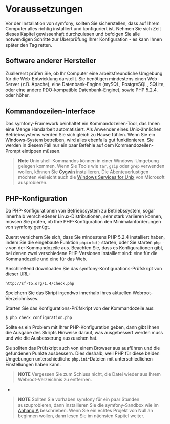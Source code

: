 Voraussetzungen
===============

Vor der Installation von symfony, sollten Sie sicherstellen, dass auf Ihrem
Computer alles richtig installiert und konfiguriert ist. Nehmen Sie sich Zeit
dieses Kapitel gewissenhaft durchzulesen und befolgen Sie alle notwendigen
Schritte zur Überprüfung Ihrer Konfiguration - es kann Ihnen später den Tag
retten.

Software anderer Hersteller
---------------------------

Zuallererst prüfen Sie, ob Ihr Computer eine arbeitsfreundliche Umgebung für die
Web-Entwicklung darstellt. Sie benötigen mindestens einen Web-Server (z.B.
Apache), eine Datenbank-Engine (mySQL, PostgreSQL, SQLite, oder eine andere
[PDO](http://www.php.net/PDO)-kompatible Datenbank-Engine), sowie PHP 5.2.4.
oder höher.

Kommandozeilen-Interface
------------------------

Das symfony-Framework beinhaltet ein Kommandozeilen-Tool, das Ihnen eine Menge
Handarbeit automatisiert. Als Anwender eines Unix-ähnlichen Betriebssystems
werden Sie sich gleich zu Hause fühlen. Wenn Sie ein Windows-System betreiben,
wird alles ebenfalls gut funktionieren. Sie werden in diesem Fall nur ein paar
Befehle auf dem Kommandozeilen-Prompt eintippen müssen.

>**Note**
>Unix shell-Kommandos können in einer Windows-Umgebung gelegen kommen.
>Wenn Sie Tools wie `tar`, `gzip` oder `grep` verwenden wollen, können Sie
>[Cygwin](http://cygwin.com/) installieren. Die Abenteuerlustigen möchten
>vielleicht auch die
>[Windows Services for Unix](http://technet.microsoft.com/en-gb/interopmigration/bb380242.aspx)
>von Microsoft ausprobieren.

PHP-Konfiguration
-----------------

Da PHP-Konfigurationen von Betriebssystem zu Betriebssystem, sogar innerhalb
verschiedener Linux-Distributionen, sehr stark variieren können, müssen Sie
prüfen, ob Ihre PHP-Konfiguration den Minimalanforderungen von symfony genügt.

Zuerst versichern Sie sich, dass Sie mindestens PHP 5.2.4 installiert haben,
indem Sie die eingebaute Funktion `phpinfo()` starten, oder Sie starten
`php -v` von der Kommandozeile aus. Beachten Sie, dass es Konfigurationen gibt,
bei denen zwei verschiedene PHP-Versionen installiert sind: eine für die
Kommandozeile und eine für das Web.

Anschließend downloaden Sie das symfony-Konfigurations-Prüfskript von dieser URL:

    http://sf-to.org/1.4/check.php

Speichern Sie das Skript irgendwo innerhalb Ihres aktuellen Webroot-Verzeichnisses.

Starten Sie das Konfigurations-Prüfskript von der Kommandozeile aus:

    $ php check_configuration.php

Sollte es ein Problem mit Ihrer PHP-Konfiguration geben, dann gibt Ihnen die
Ausgabe des Skripts Hinweise darauf, was ausgebessert werden muss und wie die
Ausbesserung auszusehen hat.

Sie sollten das Prüfskript auch von einem Browser aus ausführen und die
gefundenen Punkte ausbessern. Dies deshalb, weil PHP für diese beiden Umgebungen
unterschiedliche `php.ini`-Dateien mit unterschiedlichen Einstellungen haben kann.

>**NOTE**
>Vergessen Sie zum Schluss nicht, die Datei wieder aus Ihrem Webroot-Verzeichnis
>zu entfernen.

-

>**NOTE**
>Sollten Sie vorhaben symfony für ein paar Stunden auszuprobieren, dann
>installieren Sie die symfony-Sandbox wie im [Anhang A](A-The-Sandbox)
>beschrieben. Wenn Sie ein echtes Projekt von Null an beginnen wollen, dann
>lesen Sie im nächsten Kapitel weiter.